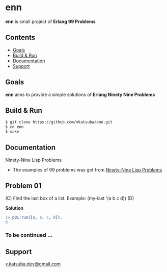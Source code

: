 # enn
**enn** is small project of **Erlang 99 Problems**

## Contents
* [Goals](#goals)
* [Build & Run](#build-&-run)
* [Documentation](#documentation)
* [Support](#support)

## Goals
**enn** aims to provide a simple solutions of **Erlang Ninety Nine Problems**

## Build & Run
```sh
$ git clone https://github.com/vkatsuba/enn.git
$ cd enn
$ make
```
## Documentation
Ninety-Nine Lisp Problems
* The examples of 99 problems was get from [Ninety-Nine Lisp Problems](http://www.ic.unicamp.br/~meidanis/courses/mc336/2006s2/funcional/L-99_Ninety-Nine_Lisp_Problems.html)

## Problem 01
(C) Find the last box of a list.
Example:
 (my-last '(a b c d))
 (D)

**Solution**
```erlang
1> p01:run([a, b, c, d]).
d
```

### To be continued ...

## Support
v.katsuba.dev@gmail.com
